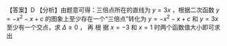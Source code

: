 【答案】D
【分析】由题意可得：三倍点所在的直线为 $y = 3 x$ ，根据二次函数 $y = - x ^ { 2 } - x + c$ 的图象上至少存在一个“三倍点”转化为 $y = - x ^ { 2 } - x + c$ 和 $y = 3 x$ 至少有一个交点，求 $\Delta \geq 0$ ， 再 根 据 $x = - 3$ 和 $x = 1$ 时两个函数值大小即可求出
